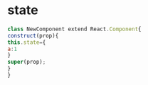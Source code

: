 # state
```jsx
class NewComponent extend React.Component{
construct(prop){
this.state={
a:1
}
super(prop);
}
}
```